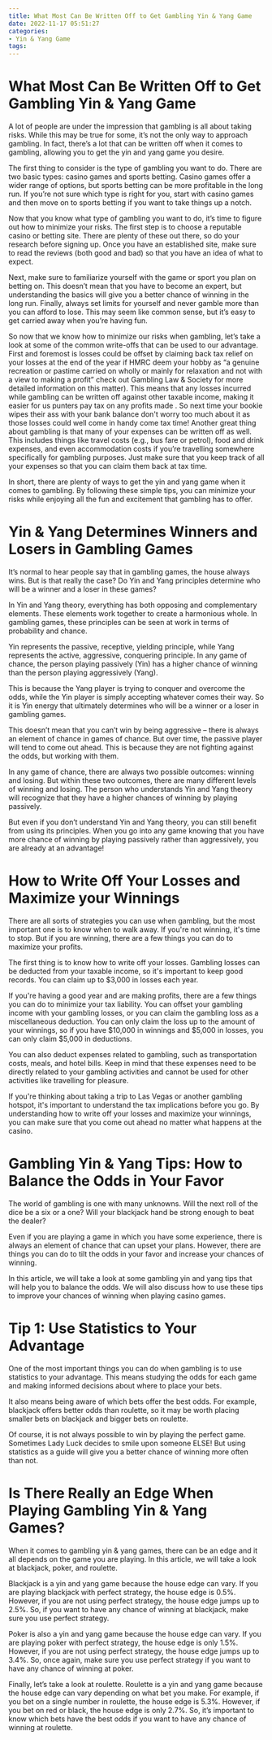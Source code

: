 ```yaml
---
title: What Most Can Be Written Off to Get Gambling Yin & Yang Game
date: 2022-11-17 05:51:27
categories:
- Yin & Yang Game
tags:
---
```



#  What Most Can Be Written Off to Get Gambling Yin & Yang Game

A lot of people are under the impression that gambling is all about taking risks. While this may be true for some, it’s not the only way to approach gambling. In fact, there’s a lot that can be written off when it comes to gambling, allowing you to get the yin and yang game you desire.

The first thing to consider is the type of gambling you want to do. There are two basic types: casino games and sports betting. Casino games offer a wider range of options, but sports betting can be more profitable in the long run. If you’re not sure which type is right for you, start with casino games and then move on to sports betting if you want to take things up a notch.

Now that you know what type of gambling you want to do, it’s time to figure out how to minimize your risks. The first step is to choose a reputable casino or betting site. There are plenty of these out there, so do your research before signing up. Once you have an established site, make sure to read the reviews (both good and bad) so that you have an idea of what to expect.

Next, make sure to familiarize yourself with the game or sport you plan on betting on. This doesn’t mean that you have to become an expert, but understanding the basics will give you a better chance of winning in the long run. Finally, always set limits for yourself and never gamble more than you can afford to lose. This may seem like common sense, but it’s easy to get carried away when you’re having fun.

So now that we know how to minimize our risks when gambling, let’s take a look at some of the common write-offs that can be used to our advantage. First and foremost is losses could be offset by claiming back tax relief on your losses at the end of the year if HMRC deem your hobby as “a genuine recreation or pastime carried on wholly or mainly for relaxation and not with a view to making a profit” check out Gambling Law & Society for more detailed information on this matter). This means that any losses incurred while gambling can be written off against other taxable income, making it easier for us punters pay tax on any profits made .
So next time your bookie wipes their ass with your bank balance don't worry too much about it as those losses could well come in handy come tax time!
Another great thing about gambling is that many of your expenses can be written off as well. This includes things like travel costs (e.g., bus fare or petrol), food and drink expenses, and even accommodation costs if you’re travelling somewhere specifically for gambling purposes. Just make sure that you keep track of all your expenses so that you can claim them back at tax time.

In short, there are plenty of ways to get the yin and yang game when it comes to gambling. By following these simple tips, you can minimize your risks while enjoying all the fun and excitement that gambling has to offer.

#  Yin & Yang Determines Winners and Losers in Gambling Games

It’s normal to hear people say that in gambling games, the house always wins. But is that really the case? Do Yin and Yang principles determine who will be a winner and a loser in these games?

In Yin and Yang theory, everything has both opposing and complementary elements. These elements work together to create a harmonious whole. In gambling games, these principles can be seen at work in terms of probability and chance.

Yin represents the passive, receptive, yielding principle, while Yang represents the active, aggressive, conquering principle. In any game of chance, the person playing passively (Yin) has a higher chance of winning than the person playing aggressively (Yang).

This is because the Yang player is trying to conquer and overcome the odds, while the Yin player is simply accepting whatever comes their way. So it is Yin energy that ultimately determines who will be a winner or a loser in gambling games.

This doesn’t mean that you can’t win by being aggressive – there is always an element of chance in games of chance. But over time, the passive player will tend to come out ahead. This is because they are not fighting against the odds, but working with them.

In any game of chance, there are always two possible outcomes: winning and losing. But within these two outcomes, there are many different levels of winning and losing. The person who understands Yin and Yang theory will recognize that they have a higher chances of winning by playing passively.

But even if you don’t understand Yin and Yang theory, you can still benefit from using its principles. When you go into any game knowing that you have more chance of winning by playing passively rather than aggressively, you are already at an advantage!

#  How to Write Off Your Losses and Maximize your Winnings

There are all sorts of strategies you can use when gambling, but the most important one is to know when to walk away. If you're not winning, it's time to stop. But if you are winning, there are a few things you can do to maximize your profits.

The first thing is to know how to write off your losses. Gambling losses can be deducted from your taxable income, so it's important to keep good records. You can claim up to $3,000 in losses each year.

If you're having a good year and are making profits, there are a few things you can do to minimize your tax liability. You can offset your gambling income with your gambling losses, or you can claim the gambling loss as a miscellaneous deduction. You can only claim the loss up to the amount of your winnings, so if you have $10,000 in winnings and $5,000 in losses, you can only claim $5,000 in deductions.

You can also deduct expenses related to gambling, such as transportation costs, meals, and hotel bills. Keep in mind that these expenses need to be directly related to your gambling activities and cannot be used for other activities like travelling for pleasure.

If you're thinking about taking a trip to Las Vegas or another gambling hotspot, it's important to understand the tax implications before you go. By understanding how to write off your losses and maximize your winnings, you can make sure that you come out ahead no matter what happens at the casino.

#  Gambling Yin & Yang Tips: How to Balance the Odds in Your Favor

The world of gambling is one with many unknowns. Will the next roll of the dice be a six or a one? Will your blackjack hand be strong enough to beat the dealer?

Even if you are playing a game in which you have some experience, there is always an element of chance that can upset your plans. However, there are things you can do to tilt the odds in your favor and increase your chances of winning.

In this article, we will take a look at some gambling yin and yang tips that will help you to balance the odds. We will also discuss how to use these tips to improve your chances of winning when playing casino games.

# Tip 1: Use Statistics to Your Advantage

One of the most important things you can do when gambling is to use statistics to your advantage. This means studying the odds for each game and making informed decisions about where to place your bets.

It also means being aware of which bets offer the best odds. For example, blackjack offers better odds than roulette, so it may be worth placing smaller bets on blackjack and bigger bets on roulette.

Of course, it is not always possible to win by playing the perfect game. Sometimes Lady Luck decides to smile upon someone ELSE! But using statistics as a guide will give you a better chance of winning more often than not.

#  Is There Really an Edge When Playing Gambling Yin & Yang Games?

When it comes to gambling yin & yang games, there can be an edge and it all depends on the game you are playing. In this article, we will take a look at blackjack, poker, and roulette.

Blackjack is a yin and yang game because the house edge can vary. If you are playing blackjack with perfect strategy, the house edge is 0.5%. However, if you are not using perfect strategy, the house edge jumps up to 2.5%. So, if you want to have any chance of winning at blackjack, make sure you use perfect strategy.

Poker is also a yin and yang game because the house edge can vary. If you are playing poker with perfect strategy, the house edge is only 1.5%. However, if you are not using perfect strategy, the house edge jumps up to 3.4%. So, once again, make sure you use perfect strategy if you want to have any chance of winning at poker.

Finally, let’s take a look at roulette. Roulette is a yin and yang game because the house edge can vary depending on what bet you make. For example, if you bet on a single number in roulette, the house edge is 5.3%. However, if you bet on red or black, the house edge is only 2.7%. So, it’s important to know which bets have the best odds if you want to have any chance of winning at roulette.